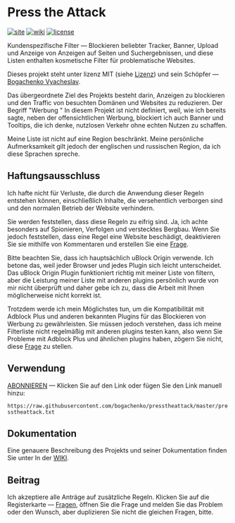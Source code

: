 <!--
This file is part of the Press the Attack project,
Copyright (c) 2018 Bogachenko Vyacheslav

Press the Attack is a free project: you can distribute it and/or modify
it in accordance with the MIT license published by the Massachusetts Institute of Technology.

The Press the Attack project is distributed in the hope that it will be useful,
and is provided "AS IS", WITHOUT ANY WARRANTY, EXPRESSLY EXPRESSED OR IMPLIED.
WE ARE NOT RESPONSIBLE FOR ANY DAMAGES DUE TO THE USE OF THIS PROJECT OR ITS PARTS.
For more information, see the MIT license.

Author: Bogachenko Vyacheslav <https://github.com/bogachenko>
Email: bogachenkove@gmail.com
Github: https://github.com/bogachenko/presstheattack/
Last modified: 27 November 2018
License: MIT <https://github.com/bogachenko/presstheattack/blob/master/LICENSE.md>
Problem reports: https://github.com/bogachenko/presstheattack/issues
Title: README.de-DE.md
URL: https://raw.githubusercontent.com/bogachenko/presstheattack/master/README.de-DE.md
Wiki: https://github.com/bogachenko/presstheattack/wiki

Download the entire Press the Attack project at https://github.com/bogachenko/presstheattack/archive/master.zip -->

# Press the Attack
[![site](https://img.shields.io/badge/site-up-%233fb912.svg)](https://bogachenko.github.io/presstheattack/)
[![wiki](https://img.shields.io/badge/wiki-up-%233fb912.svg)](https://github.com/bogachenko/presstheattack/wiki)
[![license](https://img.shields.io/badge/license-MIT-%233fb912.svg)](https://raw.githubusercontent.com/bogachenko/presstheattack/master/LICENSE.md)

Kundenspezifische Filter — Blockieren beliebter Tracker, Banner, Upload und Anzeige von Anzeigen auf Seiten und Suchergebnissen, und diese Listen enthalten kosmetische Filter für problematische Websites.

Dieses projekt steht unter lizenz MIT (siehe [Lizenz](https://raw.githubusercontent.com/bogachenko/presstheattack/master/LICENSE.md)) und sein Schöpfer — [Bogachenko Vyacheslav](https://github.com/bogachenko).

Das übergeordnete Ziel des Projekts besteht darin, Anzeigen zu blockieren und den Traffic von besuchten Domänen und Websites zu reduzieren.
Der Begriff  "Werbung " In diesem Projekt ist nicht definiert, weil, wie ich bereits sagte, neben der offensichtlichen Werbung, blockiert ich auch Banner und Tooltips, die ich denke, nutzlosen Verkehr ohne echten Nutzen zu schaffen.

Meine Liste ist nicht auf eine Region beschränkt. Meine persönliche Aufmerksamkeit gilt jedoch der englischen und russischen Region, da ich diese Sprachen spreche.

## Haftungsausschluss

Ich hafte nicht für Verluste, die durch die Anwendung dieser Regeln entstehen können, einschließlich Inhalte, die versehentlich verborgen sind und den normalen Betrieb der Website verhindern.

Sie werden feststellen, dass diese Regeln zu eifrig sind. Ja, ich achte besonders auf Spionieren, Verfolgen und verstecktes Bergbau.
Wenn Sie jedoch feststellen, dass eine Regel eine Website beschädigt, deaktivieren Sie sie mithilfe von Kommentaren und erstellen Sie eine [Frage](https://github.com/bogachenko/presstheattack/issues).

Bitte beachten Sie, dass ich hauptsächlich uBlock Origin verwende. Ich betone das, weil jeder Browser und jedes Plugin sich leicht unterscheidet. Das uBlock Origin Plugin funktioniert richtig mit meiner Liste von filtern, aber die Leistung meiner Liste mit anderen plugins persönlich wurde von mir nicht überprüft und daher gebe ich zu, dass die Arbeit mit Ihnen möglicherweise nicht korrekt ist.

Trotzdem werde ich mein Möglichstes tun, um die Kompatibilität mit Adblock Plus und anderen bekannten Plugins für das Blockieren von Werbung zu gewährleisten. Sie müssen jedoch verstehen, dass ich meine Filterliste nicht regelmäßig mit anderen plugins testen kann, also wenn Sie Probleme mit Adblock Plus und ähnlichen plugins haben, zögern Sie nicht, diese [Frage](https://github.com/bogachenko/presstheattack/issues) zu stellen.

## Verwendung

[ABONNIEREN](https://subscribe.adblockplus.org/?location=https%3A%2F%2Fraw.githubusercontent.com%2Fbogachenko%2Fpresstheattack%2Fmaster%2Fpresstheattack.txt&title=Press%20the%20Attack) — Klicken Sie auf den Link oder fügen Sie den Link manuell hinzu:

`https://raw.githubusercontent.com/bogachenko/presstheattack/master/presstheattack.txt`

## Dokumentation

Eine genauere Beschreibung des Projekts und seiner Dokumentation finden Sie unter In der [WIKI](https://github.com/bogachenko/presstheattack/wiki).

## Beitrag

Ich akzeptiere alle Anträge auf zusätzliche Regeln. Klicken Sie auf die Registerkarte — [Fragen](https://github.com/bogachenko/presstheattack/issues), öffnen Sie die Frage und melden Sie das Problem oder den Wunsch, aber duplizieren Sie nicht die gleichen Fragen, bitte.